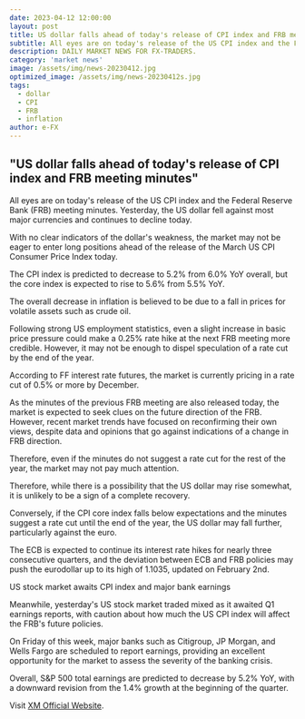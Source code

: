 ```yaml
---
date: 2023-04-12 12:00:00
layout: post
title: US dollar falls ahead of today's release of CPI index and FRB meeting minutes
subtitle: All eyes are on today's release of the US CPI index and the Federal Reserve Bank meeting minutes.
description: DAILY MARKET NEWS FOR FX-TRADERS.
category: 'market news'
image: /assets/img/news-20230412.jpg
optimized_image: /assets/img/news-20230412s.jpg
tags:
  - dollar
  - CPI
  - FRB
  - inflation
author: e-FX
---
```


##  "US dollar falls ahead of today's release of CPI index and FRB meeting minutes"

All eyes are on today's release of the US CPI index and the Federal Reserve Bank (FRB) meeting minutes. Yesterday, the US dollar fell against most major currencies and continues to decline today.

With no clear indicators of the dollar's weakness, the market may not be eager to enter long positions ahead of the release of the March US CPI Consumer Price Index today.

The CPI index is predicted to decrease to 5.2% from 6.0% YoY overall, but the core index is expected to rise to 5.6% from 5.5% YoY.

The overall decrease in inflation is believed to be due to a fall in prices for volatile assets such as crude oil.

Following strong US employment statistics, even a slight increase in basic price pressure could make a 0.25% rate hike at the next FRB meeting more credible. However, it may not be enough to dispel speculation of a rate cut by the end of the year.

According to FF interest rate futures, the market is currently pricing in a rate cut of 0.5% or more by December.

As the minutes of the previous FRB meeting are also released today, the market is expected to seek clues on the future direction of the FRB. However, recent market trends have focused on reconfirming their own views, despite data and opinions that go against indications of a change in FRB direction.

Therefore, even if the minutes do not suggest a rate cut for the rest of the year, the market may not pay much attention.

Therefore, while there is a possibility that the US dollar may rise somewhat, it is unlikely to be a sign of a complete recovery.

Conversely, if the CPI core index falls below expectations and the minutes suggest a rate cut until the end of the year, the US dollar may fall further, particularly against the euro.

The ECB is expected to continue its interest rate hikes for nearly three consecutive quarters, and the deviation between ECB and FRB policies may push the eurodollar up to its high of 1.1035, updated on February 2nd.

US stock market awaits CPI index and major bank earnings

Meanwhile, yesterday's US stock market traded mixed as it awaited Q1 earnings reports, with caution about how much the US CPI index will affect the FRB's future policies.

On Friday of this week, major banks such as Citigroup, JP Morgan, and Wells Fargo are scheduled to report earnings, providing an excellent opportunity for the market to assess the severity of the banking crisis.

Overall, S&P 500 total earnings are predicted to decrease by 5.2% YoY, with a downward revision from the 1.4% growth at the beginning of the quarter.

Visit [XM Official Website](https://clicks.pipaffiliates.com/c?c=550036&l=en&p=0).